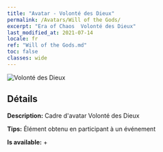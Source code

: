 ```yaml
---
title: "Avatar - Volonté des Dieux"
permalink: /Avatars/Will of the Gods/
excerpt: "Era of Chaos  Volonté des Dieux"
last_modified_at: 2021-07-14
locale: fr
ref: "Will of the Gods.md"
toc: false
classes: wide
---
```

 ![Volonté des Dieux](/images/a/avatarFrame_30.png)

## Détails

 **Description:** Cadre d'avatar Volonté des Dieux 

 **Tips:** Élément obtenu en participant à un événement 

 **Is available:**  + 

